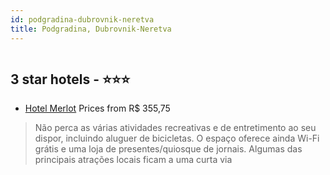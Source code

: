 ```yaml
---
id: podgradina-dubrovnik-neretva
title: Podgradina, Dubrovnik-Neretva
---
```


<center><img src="https://i.travelapi.com/hotels/13000000/12330000/12322000/12321985/94c223cb_z.jpg" alt="" /></center>


##  3 star hotels - ⭐️⭐️⭐️

-    [Hotel Merlot](https://www.hurb.com/br/aud/https://www.hurb.com/br/hotels/podgradina/hotel-merlot-HT-3POP?cmp=18055) Prices from R$ 355,75
   > Não perca as várias atividades recreativas e de entretimento ao seu dispor, incluindo aluguer de bicicletas. O espaço oferece ainda Wi-Fi grátis e uma loja de presentes/quiosque de jornais. Algumas das principais atrações locais ficam a uma curta via

